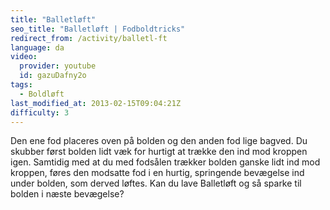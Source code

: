 ```yaml
---
title: "Balletløft"
seo_title: "Balletløft | Fodboldtricks"
redirect_from: /activity/balletl-ft
language: da
video:
  provider: youtube
  id: gazuDafny2o
tags:
  - Boldløft
last_modified_at: 2013-02-15T09:04:21Z
difficulty: 3
---
```


Den ene fod placeres oven på bolden og den anden fod lige bagved. Du
skubber først bolden lidt væk for hurtigt at trække den ind mod kroppen
igen. Samtidig med at du med fodsålen trækker bolden ganske lidt ind
mod kroppen, føres den modsatte fod i en hurtig, springende bevægelse
ind under bolden, som derved løftes. Kan du lave Balletløft og så sparke til
bolden i næste bevægelse?
